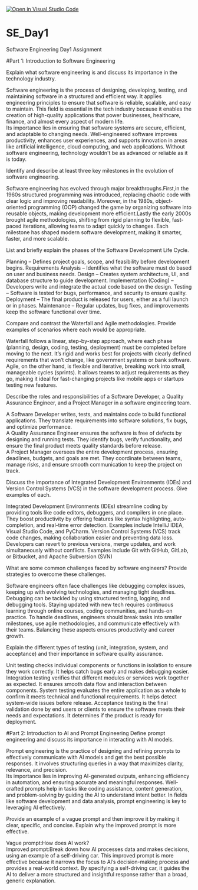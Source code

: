 [![Open in Visual Studio Code](https://classroom.github.com/assets/open-in-vscode-2e0aaae1b6195c2367325f4f02e2d04e9abb55f0b24a779b69b11b9e10269abc.svg)](https://classroom.github.com/online_ide?assignment_repo_id=18371648&assignment_repo_type=AssignmentRepo)
# SE_Day1
Software Engineering Day1 Assignment

#Part 1: Introduction to Software Engineering

Explain what software engineering is and discuss its importance in the technology industry.

Software engineering is the process of designing, developing, testing, and maintaining software in a structured and efficient way. It applies engineering principles to ensure that software is reliable, scalable, and easy to maintain. This field is essential in the tech industry because it enables the creation of high-quality applications that power businesses, healthcare, finance, and almost every aspect of modern life.  
Its importance lies in ensuring that software systems are secure, efficient, and adaptable to changing needs. Well-engineered software improves productivity, enhances user experiences, and supports innovation in areas like artificial intelligence, cloud computing, and web applications. Without software engineering, technology wouldn't be as advanced or reliable as it is today.

Identify and describe at least three key milestones in the evolution of software engineering.

Software engineering has evolved through major breakthroughs.First,in the 1960s structured programming was introduced, replacing chaotic code with clear logic and improving readability. Moreover, in the 1980s, object-oriented programming (OOP) changed the game by organizing software into reusable objects, making development more efficient.Lastly the early 2000s brought agile methodologies, shifting from rigid planning to flexible, fast-paced iterations, allowing teams to adapt quickly to changes. Each milestone has shaped modern software development, making it smarter, faster, and more scalable.


List and briefly explain the phases of the Software Development Life Cycle.

Planning – Defines project goals, scope, and feasibility before development begins.
Requirements Analysis – Identifies what the software must do based on user and business needs.
Design – Creates system architecture, UI, and database structure to guide development.
Implementation (Coding) – Developers write and integrate the actual code based on the design.
Testing – Software is tested for bugs, performance, and security to ensure quality.
Deployment – The final product is released for users, either as a full launch or in phases.
Maintenance – Regular updates, bug fixes, and improvements keep the software functional over time.


Compare and contrast the Waterfall and Agile methodologies. Provide examples of scenarios where each would be appropriate.

Waterfall follows a linear, step-by-step approach, where each phase (planning, design, coding, testing, deployment) must be completed before moving to the next. It’s rigid and works best for projects with clearly defined requirements that won’t change, like government systems or bank software.
Agile, on the other hand, is flexible and iterative, breaking work into small, manageable cycles (sprints). It allows teams to adjust requirements as they go, making it ideal for fast-changing projects like mobile apps or startups testing new features.


Describe the roles and responsibilities of a Software Developer, a Quality Assurance Engineer, and a Project Manager in a software engineering team.

A Software Developer writes, tests, and maintains code to build functional applications. They translate requirements into software solutions, fix bugs, and optimize performance.  
A Quality Assurance Engineer ensures the software is free of defects by designing and running tests. They identify bugs, verify functionality, and ensure the final product meets quality standards before release.  
A Project Manager oversees the entire development process, ensuring deadlines, budgets, and goals are met. They coordinate between teams, manage risks, and ensure smooth communication to keep the project on track.


Discuss the importance of Integrated Development Environments (IDEs) and Version Control Systems (VCS) in the software development process. Give examples of each.

Integrated Development Environments (IDEs) streamline coding by providing tools like code editors, debuggers, and compilers in one place. They boost productivity by offering features like syntax highlighting, auto-completion, and real-time error detection. Examples include IntelliJ IDEA, Visual Studio Code, and PyCharm.
Version Control Systems (VCS) track code changes, making collaboration easier and preventing data loss. Developers can revert to previous versions, merge updates, and work simultaneously without conflicts. Examples include Git with GitHub, GitLab, or Bitbucket, and Apache Subversion (SVN)

What are some common challenges faced by software engineers? Provide strategies to overcome these challenges.

Software engineers often face challenges like debugging complex issues, keeping up with evolving technologies, and managing tight deadlines. Debugging can be tackled by using structured testing, logging, and debugging tools. Staying updated with new tech requires continuous learning through online courses, coding communities, and hands-on practice. To handle deadlines, engineers should break tasks into smaller milestones, use agile methodologies, and communicate effectively with their teams. Balancing these aspects ensures productivity and career growth.


Explain the different types of testing (unit, integration, system, and acceptance) and their importance in software quality assurance.

Unit testing checks individual components or functions in isolation to ensure they work correctly. It helps catch bugs early and makes debugging easier.
Integration testing verifies that different modules or services work together as expected. It ensures smooth data flow and interaction between components.
System testing evaluates the entire application as a whole to confirm it meets technical and functional requirements. It helps detect system-wide issues before release.
Acceptance testing is the final validation done by end users or clients to ensure the software meets their needs and expectations. It determines if the product is ready for deployment.

#Part 2: Introduction to AI and Prompt Engineering
Define prompt engineering and discuss its importance in interacting with AI models.

Prompt engineering is the practice of designing and refining prompts to effectively communicate with AI models and get the best possible responses. It involves structuring queries in a way that maximizes clarity, relevance, and precision.  
Its importance lies in improving AI-generated outputs, enhancing efficiency in automation, and ensuring accurate and meaningful responses. Well-crafted prompts help in tasks like coding assistance, content generation, and problem-solving by guiding the AI to understand intent better. In fields like software development and data analysis, prompt engineering is key to leveraging AI effectively.


Provide an example of a vague prompt and then improve it by making it clear, specific, and concise. Explain why the improved prompt is more effective.

Vague prompt:How does AI work?  
Improved prompt:Break down how AI processes data and makes decisions, using an example of a self-driving car. 
This improved prompt is more effective because it narrows the focus to AI’s decision-making process and provides a real-world context. By specifying a self-driving car, it guides the AI to deliver a more structured and insightful response rather than a broad, generic explanation.
